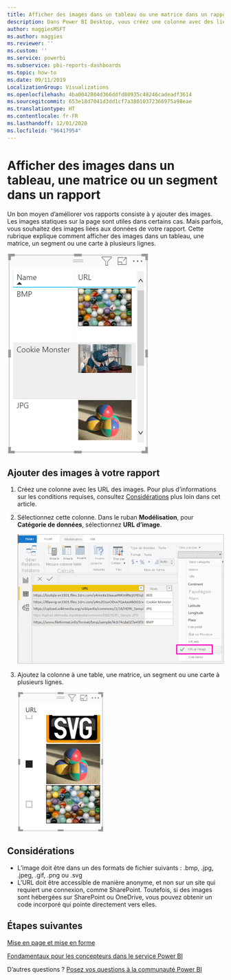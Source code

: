 ```yaml
---
title: Afficher des images dans un tableau ou une matrice dans un rapport
description: Dans Power BI Desktop, vous créez une colonne avec des liens hypertexte vers des images. Ensuite, dans Power BI Desktop ou le service Power BI, vous pouvez ajouter ces liens hypertexte à une table, une matrice, un segment ou une carte à plusieurs lignes pour afficher l’image.
author: maggiesMSFT
ms.author: maggies
ms.reviewer: ''
ms.custom: ''
ms.service: powerbi
ms.subservice: pbi-reports-dashboards
ms.topic: how-to
ms.date: 09/11/2019
LocalizationGroup: Visualizations
ms.openlocfilehash: 4ba0042804d366ddfd80935c48246cadeadf3614
ms.sourcegitcommit: 653e18d7041d3dd1cf7a38010372366975a98eae
ms.translationtype: HT
ms.contentlocale: fr-FR
ms.lasthandoff: 12/01/2020
ms.locfileid: "96417954"
---
```

# <a name="display-images-in-a-table-matrix-or-slicer-in-a-report"></a>Afficher des images dans un tableau, une matrice ou un segment dans un rapport

Un bon moyen d’améliorer vos rapports consiste à y ajouter des images. Les images statiques sur la page sont utiles dans certains cas. Mais parfois, vous souhaitez des images liées aux données de votre rapport. Cette rubrique explique comment afficher des images dans un tableau, une matrice, un segment ou une carte à plusieurs lignes. 

![Images d’URL dans un tableau](media/power-bi-images-tables/power-bi-url-images-table.png)

## <a name="add-images-to-your-report"></a>Ajouter des images à votre rapport

1. Créez une colonne avec les URL des images. Pour plus d’informations sur les conditions requises, consultez [Considérations](#considerations) plus loin dans cet article.

1. Sélectionnez cette colonne. Dans le ruban **Modélisation**, pour **Catégorie de données**, sélectionnez **URL d’image**.

    ![Définir la catégorie de données sur URL d’image](media/power-bi-images-tables/power-bi-set-url-image.png)

1. Ajoutez la colonne à une table, une matrice, un segment ou une carte à plusieurs lignes.

    ![Segment avec images](media/power-bi-images-tables/power-bi-url-images-slicer.png)

## <a name="considerations"></a>Considérations

- L’image doit être dans un des formats de fichier suivants : .bmp, .jpg, .jpeg, .gif, .png ou .svg
- L’URL doit être accessible de manière anonyme, et non sur un site qui requiert une connexion, comme SharePoint. Toutefois, si des images sont hébergées sur SharePoint ou OneDrive, vous pouvez obtenir un code incorporé qui pointe directement vers elles. 


## <a name="next-steps"></a>Étapes suivantes

[Mise en page et mise en forme](/learn/modules/visuals-in-power-bi/12-formatting)

[Fondamentaux pour les concepteurs dans le service Power BI](../fundamentals/service-basic-concepts.md)

D’autres questions ? [Posez vos questions à la communauté Power BI](https://community.powerbi.com/)
